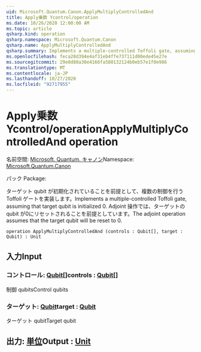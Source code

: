 ```yaml
---
uid: Microsoft.Quantum.Canon.ApplyMultiplyControlledAnd
title: Apply乗数 Ycontrol/operation
ms.date: 10/26/2020 12:00:00 AM
ms.topic: article
qsharp.kind: operation
qsharp.namespace: Microsoft.Quantum.Canon
qsharp.name: ApplyMultiplyControlledAnd
qsharp.summary: Implements a multiple-controlled Toffoli gate, assuming that target qubit is initialized 0.  The adjoint operation assumes that the target qubit will be reset to 0.
ms.openlocfilehash: feca28d394e4af31eb4ffe737111d00ede45e27e
ms.sourcegitcommit: 29e0d88a30e4166fa580132124b0eb57e1f0e986
ms.translationtype: MT
ms.contentlocale: ja-JP
ms.lasthandoff: 10/27/2020
ms.locfileid: "92717955"
---
```

# <a name="applymultiplycontrolledand-operation"></a><span data-ttu-id="e721c-102">Apply乗数 Ycontrol/operation</span><span class="sxs-lookup"><span data-stu-id="e721c-102">ApplyMultiplyControlledAnd operation</span></span>

<span data-ttu-id="e721c-103">名前空間: [Microsoft. Quantum. キャノン](xref:Microsoft.Quantum.Canon)</span><span class="sxs-lookup"><span data-stu-id="e721c-103">Namespace: [Microsoft.Quantum.Canon](xref:Microsoft.Quantum.Canon)</span></span>

<span data-ttu-id="e721c-104">パック [](https://nuget.org/packages/)</span><span class="sxs-lookup"><span data-stu-id="e721c-104">Package: [](https://nuget.org/packages/)</span></span>


<span data-ttu-id="e721c-105">ターゲット qubit が初期化されていることを前提として、複数の制御を行う Toffoli ゲートを実装します。</span><span class="sxs-lookup"><span data-stu-id="e721c-105">Implements a multiple-controlled Toffoli gate, assuming that target qubit is initialized 0.</span></span>  <span data-ttu-id="e721c-106">Adjoint 操作では、ターゲットの qubit が0にリセットされることを前提としています。</span><span class="sxs-lookup"><span data-stu-id="e721c-106">The adjoint operation assumes that the target qubit will be reset to 0.</span></span>

```qsharp
operation ApplyMultiplyControlledAnd (controls : Qubit[], target : Qubit) : Unit
```


## <a name="input"></a><span data-ttu-id="e721c-107">入力</span><span class="sxs-lookup"><span data-stu-id="e721c-107">Input</span></span>

### <a name="controls--qubit"></a><span data-ttu-id="e721c-108">コントロール: [Qubit](xref:microsoft.quantum.lang-ref.qubit)[]</span><span class="sxs-lookup"><span data-stu-id="e721c-108">controls : [Qubit](xref:microsoft.quantum.lang-ref.qubit)[]</span></span>

<span data-ttu-id="e721c-109">制御 qubits</span><span class="sxs-lookup"><span data-stu-id="e721c-109">Control qubits</span></span>


### <a name="target--qubit"></a><span data-ttu-id="e721c-110">ターゲット: [Qubit](xref:microsoft.quantum.lang-ref.qubit)</span><span class="sxs-lookup"><span data-stu-id="e721c-110">target : [Qubit](xref:microsoft.quantum.lang-ref.qubit)</span></span>

<span data-ttu-id="e721c-111">ターゲット qubit</span><span class="sxs-lookup"><span data-stu-id="e721c-111">Target qubit</span></span>



## <a name="output--unit"></a><span data-ttu-id="e721c-112">出力: [単位](xref:microsoft.quantum.lang-ref.unit)</span><span class="sxs-lookup"><span data-stu-id="e721c-112">Output : [Unit](xref:microsoft.quantum.lang-ref.unit)</span></span>

